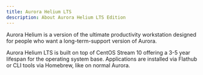 ```yaml
---
title: Aurora Helium LTS
description: About Aurora Helium LTS Edition
---
```


Aurora Helium is a version of the ultimate productivity workstation designed for people who want a long-term-support version of Aurora. 

Aurora Helium LTS is built on top of CentOS Stream 10 offering a 3-5 year lifespan for the operating system base. Applications are installed via Flathub or CLI tools via Homebrew, like on normal Aurora.


